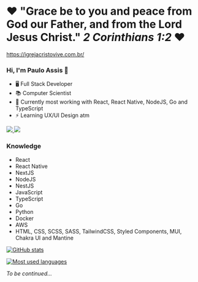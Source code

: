 # ❤️ **"Grace be to you and peace from God our Father, and from the Lord Jesus Christ." *2 Corinthians 1:2*** ❤️

https://igrejacristovive.com.br/

### Hi, I'm Paulo Assis 👋

  - 🖥️ Full Stack Developer
  - 📚 Computer Scientist
  - 🌱 Currently most working with React, React Native, NodeJS, Go and TypeScript
  - ⚡ Learning UX/UI Design atm

<div> 
  <a href = "mailto:fhlpassis@gmail.com" target="_blank">
    <img src="https://img.shields.io/badge/Gmail-D14836?style=for-the-badge&logo=gmail&logoColor=white">
  </a>
  <a href="https://www.linkedin.com/in/fhlpassis" target="_blank">
    <img src="https://img.shields.io/badge/-LinkedIn-%230077B5?style=for-the-badge&logo=linkedin&logoColor=white" target="_blank">
  </a>
</div>

### Knowledge

   - React
   - React Native
   - NextJS
   - NodeJS
   - NestJS
   - JavaScript
   - TypeScript
   - Go
   - Python
   - Docker
   - AWS
   - HTML, CSS, SCSS, SASS, TailwindCSS, Styled Components, MUI, Chakra UI and Mantine

[![GitHub stats](https://github-readme-stats.vercel.app/api?username=fhlpassis&count_private=true&show_icons=trueinclude_all_commits=false&theme=dark)](https://github.com/fhlpassis/github-readme-stats)

[![Most used languages](https://github-readme-stats.vercel.app/api/top-langs/?username=fhlpassis&&langs_count=10&layout=compact&theme=dark)](https://github.com/fhlpassis/github-readme-stats)


*To be continued...*
